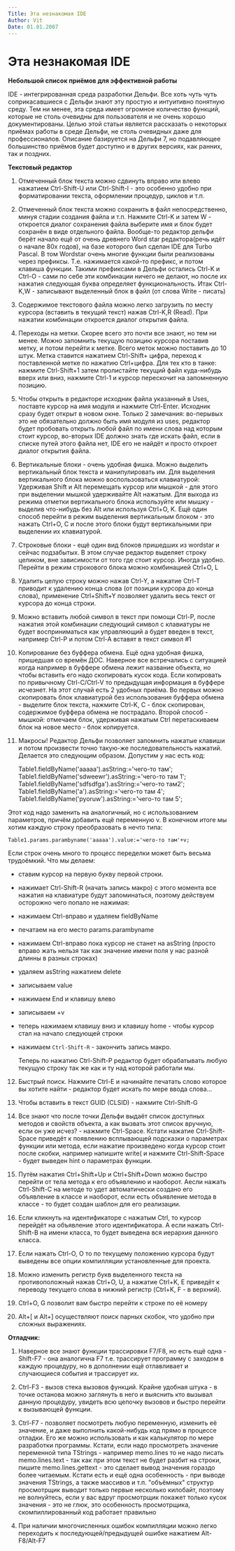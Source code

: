 ```yaml
---
Title: Эта незнакомая IDE
Author: Vit
Date: 01.01.2007
---
```



Эта незнакомая IDE
==================

**Небольшой список приёмов для эффективной работы**

IDE - интегрированная среда разработки Дельфи. Все хоть чуть чуть
соприкасавшиеся с Дельфи знают эту простую и интуитивно понятную среду.
Тем ни менее, эта среда имеет огромное количество функций, которые не
столь очевидны для пользователя и не очень хорошо документированы. Целью
этой статьи является рассказать о некоторых приёмах работы в среде
Дельфи, не столь очевидных даже для профессионалов. Описание базируется
на Дельфи 7, но подавляющее большинство приёмов будет доступно и в
других версиях, как ранних, так и поздних.

**Текстовый редактор**

1) Отмеченный блок текста можно сдвинуть вправо или влево нажатием
Ctrl-Shift-U или Ctrl-Shift-I - это особенно удобно при форматировании
текста, оформлении процедур, циклов и т.п.

2) Отмеченный блок текста можно сохранить в файл непосредственно, минуя
стадии создания файла и т.п. Нажмите Ctrl-K и затем W - откроется диалог
сохранения файла выберите имя и блок будет сохранён в виде отдельного
файла. Вообще-то редактор дельфи берёт начало ещё от очень древнего Word
star редактора(речь идёт о начале 80х годов), на базе которого был
сделан IDE для Turbo Pascal. В том Wordstar очень многие функции были
реализованы через префиксы. Т.е. нажимается какой-то префикс, и потом
клавиша функции. Такими префиксами в Дельфи остались Ctrl-K и Ctrl-O -
сами по себе эти комбинации ничего не делают, но после их нажатия
следующая буква определяет функциональность. Итак Ctrl-K,W - записывают
выделенный блок в файл (от слова Write - писать)

3) Содержимое текстового файла можно легко загрузить по месту курсора
(вставить в текущий текст) нажав Ctrl-K,R (Read). При нажатии комбинации
откроется диалог открытия файла.

4) Переходы на метки. Скорее всего это почти все знают, но тем ни менее.
Можно запомнить текущую позицию курсора поставив метку, и потом перейти
к метке. Всего меток можно поставить до 10 штук. Метка ставится нажатием
Ctrl-Shift+ цифра, переход к поставленной метке по нажатию Ctrl+цифра.
Для тех кто в танке: нажмите Ctrl-Shift+1 затем пролистайте текущий файл
куда-нибудь вверх или вниз, нажмите Ctrl-1 и курсор перескочит на
запомненную позицию.

5) Чтобы открыть в редакторе исходник файла указанный в Uses, поставте
курсор на имя модуля и нажмите Ctrl-Enter. Исходник сразу будет открыт в
новом окне. Только 2 замечания: во-перывых это не обязательно должно
быть имя модуля из uses, редактор будет пробовать открыть любой файл по
имени слова над которым стоит курсор, во-вторых IDE должно знать где
искать файл, если в списке путей этого файла нет, IDE его не найдёт и
просто откроет диалог открытия файла.

6) Вертикальные блоки - очень удобная фишка. Можно выделить вертикальный
блок текста и манипулировать им. Для выделения вертикального блока можно
воспользоваться клавиатурой: Удерживая Shift и Alt перемещать курсор или
мышкой - для этого при выделении мышкой удерживайте Alt нажатым. Для
выхода из режима отметки вертикального блока используйте или мышку -
выделив что-нибудь без Alt или используя Ctrl+O, K. Ещё один способ
перейти в режим выделения вертикальным блоком - это нажать Ctrl+O, C и
после этого блоки будут вертикальными при выделении их клавиатурой.

7) Строковые блоки - ещё один вид блоков пришедших из wordstar и сейчас
подзабытых. В этом случае редактор выделяет строку целиком, вне
зависимости от того где стоит курсор. Иногда удобно. Перейти в режим
строкового блока можно комбинацией Ctrl+O, L

8) Удалить целую строку можно нажав Ctrl-Y, а нажатие Ctrl-T приводит к
удалению конца слова (от позиции курсора до конца слова), применение
Ctrl+Shift+Y позволяет удалить весь текст от курсора до конца строки.

9) Можно вставить любой символ в текст при помощи Ctrl-P, после нажатия
этой комбинации следующий символ с клавиатуры не будет восприниматься
как управляющий а будет введен в текст, например Ctrl-P и потом Ctrl-A
вставят в текст символ #1

10) Копирование без буффера обмена. Ещё одна удобная фишка, пришедшая со
времён ДОС. Наверное все встречались с ситуацией когда например в
буффере обмена лежит название объекта, но чтобы вставить его надо
скопировать кусок кода. Если копировать по привычному Ctrl-C/Ctrl-V то
предыдущая информация в буффере исчезнет. На этот случай есть 2 удобных
приёма. Во первых можно скопировать блок клавиатурой без использования
буффера обмена - выделите блок текста, нажмите Ctrl-K, C - блок
скопирован, содержимое буффера обмена не пострадало. Второй способ -
мышкой: отмечаем блок, удерживая нажатым Ctrl перетаскиваем блок на
новое место - блок копируется.

11) Макросы! Редактор Дельфи позволяет запомнить нажатые клавиши и потом
произвести точно такую-же последовательность нажатий. Делается это
следующим образом. Допустим у нас есть код:

    Table1.fieldByName('aaaaa').asString:='чего-то там';
    Table1.fieldByName('sdweewr').asString:='чего-то там 1';
    Table1.fieldByName('sdfsdfga').asString:='чего-то там2';
    Table1.fieldByName('a').asString:='чего-то там 4';
    Table1.fieldByName('pyoruw').asString:='чего-то там 5';

Этот код надо заменить на аналогичный, но с использованием параметров,
причём добавить ещё переменную v. В конечном итоге мы хотим каждую
строку преобразовать в нечто типа:

    Table1.params.parambyname('aaaaa').value:='чего-то там'+v;

Если строк очень много то процесс переделки может быть весьма
трудоёмкий. Что мы делаем:

- ставим курсор на первую букву первой строки.

- нажимает Ctrl-Shift-R (начать запись макро) с этого момента все
нажатия на клавиатуре будут запоминаться, поэтому действуем осторожно
чего попало не нажимая:

- нажимаем Ctrl-вправо и удаляем fieldByName

- печатаем на его место params.parambyname

- нажимаем Ctrl-вправо пока курсор не станет на asString (просто вправо
жать нельзя так как значение имени поля у нас разной длинны в разных
строках)

- удаляем asString нажатием delete

- записываем value

- нажимаем End и клавишу влево

- записываем +v

- теперь нажимаем клавишу вниз и клавишу home - чтобы курсор стал на
начало следующей строки

- нажимаем `Ctrl-Shift-R` - закончить запись макро.

  Теперь по нажатию Ctrl-Shift-P редактор будет обрабатывать любую текущую
  строку так же как и ту над которой работали мы.

12) Быстрый поиск. Нажмите Ctrl-E и начинайте печатать слово которое вы
хотите найти - редактор будет искать по мере ввода слова...

13) Чтобы вставить в текст GUID (CLSID) - нажмите Ctrl-Shift-G

14) Все знают что после точки Дельфи выдаёт список доступных методов и
свойств объекта, а как вызвать этот список вручную, если он уже исчез? -
нажмите Ctrl-Space. Кстати нажатие Ctrl-Shift-Space приведёт к появлению
всплывающей подсказки о параметрах функции или метода, если нажатие
произведено когда курсор стоит после скобки, например напишите write( и
нажмите Ctrl-Shift-Space - будет выведен hint о параметрах функции.

15) Путём нажатия Ctrl+Shift+Up и Ctrl+Shift+Down можно быстро перейти
от тела метода к его объявлению и наоборот. Аесли нажать Ctrl-Shift-C на
методе то удет автоматически создано его объявление в классе и наоборот,
если есть объявление метода в классе - то будет создан шаблон для его
реализации.

16) Если кликнуть на идентификаторе с нажатым Ctrl, то курсор перейдёт
на объявление этого идентификатора. А если нажать Ctrl-Shift-B на имени
класса, то будет выведена вся иерархия данного класса.

17) Если нажать Ctrl-O, O то по текущему положению курсора будут
выведены все опции компилляции установленные для проекта.

18) Можно изменить регистр букв выделенного текста на противоположный
нажав Ctrl+O, U, а нажатие Ctrl+K, E приведёт к переводу текущего слова
в нижний регистр (Ctrl+K, F - в верхний).

19) Ctrl+O, G позволит вам быстро перейти к строке по её номеру

20) Alt+[ и Alt+] осуществляют поиск парных скобок, что удобно при
сложных выражениях.

**Отладчик:**

1) Наверное все знают функции трассировки F7/F8, но есть ещё одна -
Shift-F7 - она аналогична F7 т.е. трассирует программу с заходом в
каждую процедуру, но в дополнении ещё отлавливает и случающиеся события
и трассирует их.

2) Ctrl-F3 - вызов стека вызовов функций. Крайне удобная штука - в точке
останова можно заглянуть в него и выяснить кто вызывал данную процедуру,
увидеть всю цепочку вызовов и быстро перейти к вызывающей функции.

3) Ctrl-F7 - позволяет посмотреть любую переменную, изменить её
значение, и даже выполнить какой-нибудь код прямо в процессе отладки.
Его же можно использовать и как калькулятор по мере разработки
программы. Кстати, если надо просмотреть значение переменной типа
TStrings - например memo.lines то не надо писать memo.lines.text - так
как при этом текст не будет разбит на строки,
пишите memo.lines.gettext - это сделает вывод значения гораздо более читаемым.
Кстати есть и ещё одна особенность - при выводе значения TStrings,
а также массивов и т.п. "объёмных" структур просмотрщик выводит только первые несколько
килобайт, поэтому не волнуйтесь, если у вас вдруг просмотрщик покажет
только кусок значения - это не глюк, это особенность просмотрщика,
скомпиллированный код работает правильно

4) При наличии многочисленных ошибок компилляции можно легко переходить
к последующей/предыдущей ошибке нажатием Alt-F8/Alt-F7

